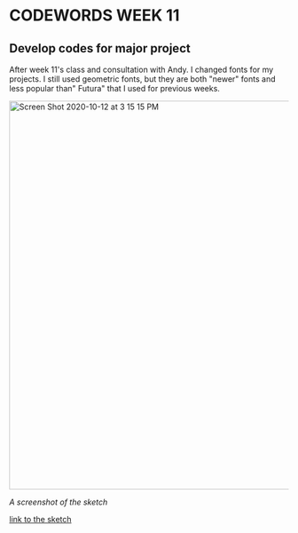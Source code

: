 # CODEWORDS WEEK 11

## Develop codes for major project

After week 11's class and consultation with Andy. I changed fonts for my projects. I still used geometric fonts, but they are both "newer" fonts and less popular than" Futura" that I used for previous weeks.

<img width="700" alt="Screen Shot 2020-10-12 at 3 15 15 PM" src="https://user-images.githubusercontent.com/68975607/95716423-0731c380-0c9e-11eb-8adb-8dcce4a5e120.png">

*A screenshot of the sketch*

[link to the sketch](https://cielziyun.github.io/CODEWORDs-SKO/SKO/WEEK11/new_fonts)
